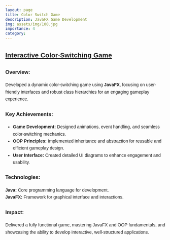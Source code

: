 ```yaml
---
layout: page
title: Color Switch Game
description: JavaFX Game Development
img: assets/img/100.jpg
importance: 4
category: 
---
```


<div style="font-family: Arial, sans-serif; line-height: 1.6;">
  <h2 style="text-decoration: underline; font-weight: bold;">Interactive Color-Switching Game</h2>

  <h3 style="font-weight: bold;">Overview:</h3>
  <p>
    Developed a dynamic color-switching game using <b>JavaFX</b>, focusing on user-friendly interfaces and robust class hierarchies 
    for an engaging gameplay experience.
  </p>

  <h3 style="font-weight: bold;">Key Achievements:</h3>
  <ul>
    <li><b>Game Development:</b> Designed animations, event handling, and seamless color-switching mechanics.</li>
    <li><b>OOP Principles:</b> Implemented inheritance and abstraction for reusable and efficient gameplay design.</li>
    <li><b>User Interface:</b> Created detailed UI diagrams to enhance engagement and usability.</li>
  </ul>

  <h3 style="font-weight: bold;">Technologies:</h3>
  <p>
    <b>Java:</b> Core programming language for development.<br>
    <b>JavaFX:</b> Framework for graphical interface and interactions.
  </p>

  <h3 style="font-weight: bold;">Impact:</h3>
  <p>
    Delivered a fully functional game, mastering JavaFX and OOP fundamentals, and showcasing the ability to develop 
    interactive, well-structured applications.
  </p>
</div>




